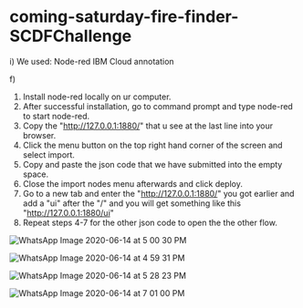 # coming-saturday-fire-finder-SCDFChallenge
i)
We used: 
Node-red
IBM Cloud annotation

 

f) 
1. Install node-red locally on ur computer.
2. After successful installation, go to command prompt and type node-red to start node-red.
3. Copy the "http://127.0.0.1:1880/" that u see at the last line into your browser.
4. Click the menu button on the top right hand corner of the screen and select import.
5. Copy and paste the json code that we have submitted into the empty space.
6. Close the import nodes menu afterwards and click deploy.
7. Go to a new tab and enter the "http://127.0.0.1:1880/" you got earlier and add a "ui" after the "/" and you will get something like this "http://127.0.0.1:1880/ui"
8. Repeat steps 4-7 for the other json code to open the the other flow.

![WhatsApp Image 2020-06-14 at 5 00 30 PM](https://user-images.githubusercontent.com/64005211/84591476-56dbbc00-ae71-11ea-8344-775f4b5d1038.jpeg)

![WhatsApp Image 2020-06-14 at 4 59 31 PM](https://user-images.githubusercontent.com/64005211/84591477-580ce900-ae71-11ea-86a8-56c6d68bdc78.jpeg)

![WhatsApp Image 2020-06-14 at 5 28 23 PM](https://user-images.githubusercontent.com/64005211/84591478-58a57f80-ae71-11ea-8778-b86668df2f05.jpeg)

![WhatsApp Image 2020-06-14 at 7 01 00 PM](https://user-images.githubusercontent.com/64005211/84591485-6b1fb900-ae71-11ea-88f4-989c7c6ba7f5.jpeg)
